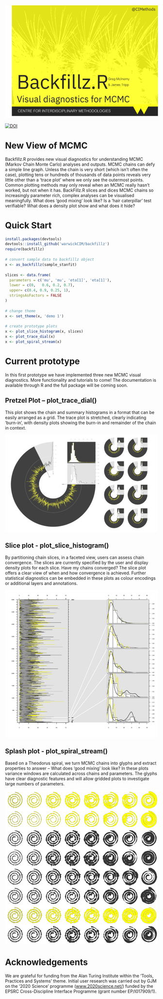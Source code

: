 ![](fig1.png)

[![DOI](https://zenodo.org/badge/176701637.svg)](https://zenodo.org/badge/latestdoi/176701637)

# New View of MCMC

Backfillz.R provides new visual diagnostics for understanding MCMC (Markov Chain Monte Carlo) analyses and outputs. MCMC chains can defy a simple line graph. Unless the chain is very short (which isn’t often the case), plotting tens or hundreds of thousands of data points reveals very little other than a ‘trace plot’ where we only see the outermost points. Common plotting methods may only reveal when an MCMC really hasn’t worked, but not when it has.
BackFillz.R slices and dices MCMC chains so increasingly parameter rich, complex analyses can be visualised meaningfully. What does ‘good mixing’ look like? Is a ‘hair caterpillar’ test verifiable? What does a density plot show and what does it hide?

# Quick Start

```r
install.packages(devtools)
devtools::install_github('warwickCIM/backfillz')
require(backfillz)

# convert sample data to backfillz object
x <- as_backfillz(sample_stanfit)

slices <- data.frame(
  parameters = c('mu', 'mu', 'eta[1]', 'eta[1]'),
  lower = c(0,   0.6, 0.2, 0.7),
  upper= c(0.4, 0.9, 0.25, 1),
  stringsAsFactors = FALSE
)

# change theme
x <- set_theme(x, 'demo 1')

# create prototype plots
x <- plot_slice_histogram(x, slices)
x <- plot_trace_dial(x)
x <- plot_spiral_stream(x)
```

# Current prototype

In this first prototype we have implemented three new MCMC visual diagnostics. More functionality and tutorials to come! The documentation is available through R and the full package will be coming soon.

## Pretzel Plot – plot_trace_dial()

This plot shows the chain and summary histograms in a format that can be easily arranged as a grid. The trace plot is stretched, clearly indicating ‘burn-in’, with density plots showing the burn-in and remainder of the chain in context. 

![](fig2.png)

## Slice plot - plot_slice_histogram()

By partitioning chain slices, in a faceted view, users can assess chain convergence. The slices are currently specified by the user and display density plots for each slice. Have my chains converged? The slice plot offers a clear view of when and how convergence is achieved. Further statistical diagnostics can be embedded in these plots as colour encodings or additional layers and annotations.

![](fig3.png)

## Splash plot - plot_spiral_stream()

Based on a Theodorus spiral, we turn MCMC chains into glyphs and extract properties to answer – What does ‘good mixing’ look like? In these plots variance windows are calculated across chains and parameters. The glyphs have clear diagnostic features and will allow gridded plots to investigate large numbers of parameters.

![](fig4.png)

# Acknowledgements

We are grateful for funding from the Alan Turing Institute within the ‘Tools, Practices and Systems’ theme. Initial user research was carried out by GJM on the ‘2020 Science’ programme (www.2020science.net/) funded by the EPSRC Cross-Discipline Interface Programme (grant number EP/I017909/1).
